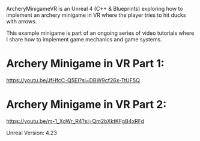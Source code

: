 ArcheryMinigameVR is an Unreal 4 (C++ & Blueprints) exploring how to implement an archery minigame in VR where the player tries to hit ducks with arrows. 

This example minigame is part of an ongoing series of video tutorials where I share how to implement game mechanics and game systems. 

# Archery Minigame in VR Part 1: 
https://youtu.be/JfHfcC-Q5EI?si=DBW9cf26x-TtUF5Q

# Archery Minigame in VR Part 2:
https://youtu.be/m-1_XoWr_R4?si=Qm2bXktKFgB4xRFd

Unreal Version: 4.23
